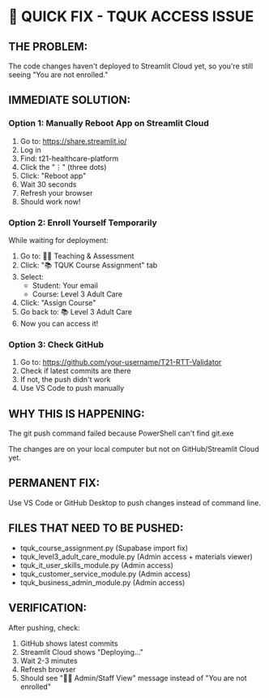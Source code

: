 # 🚨 QUICK FIX - TQUK ACCESS ISSUE

## **THE PROBLEM:**
The code changes haven't deployed to Streamlit Cloud yet, so you're still seeing "You are not enrolled."

## **IMMEDIATE SOLUTION:**

### **Option 1: Manually Reboot App on Streamlit Cloud**

1. Go to: https://share.streamlit.io/
2. Log in
3. Find: t21-healthcare-platform
4. Click the "⋮" (three dots)
5. Click: "Reboot app"
6. Wait 30 seconds
7. Refresh your browser
8. Should work now!

### **Option 2: Enroll Yourself Temporarily**

While waiting for deployment:

1. Go to: 👨‍🏫 Teaching & Assessment
2. Click: "📚 TQUK Course Assignment" tab
3. Select:
   - Student: Your email
   - Course: Level 3 Adult Care
4. Click: "Assign Course"
5. Go back to: 📚 Level 3 Adult Care
6. Now you can access it!

### **Option 3: Check GitHub**

1. Go to: https://github.com/your-username/T21-RTT-Validator
2. Check if latest commits are there
3. If not, the push didn't work
4. Use VS Code to push manually

## **WHY THIS IS HAPPENING:**

The git push command failed because PowerShell can't find git.exe

The changes are on your local computer but not on GitHub/Streamlit Cloud yet.

## **PERMANENT FIX:**

Use VS Code or GitHub Desktop to push changes instead of command line.

## **FILES THAT NEED TO BE PUSHED:**

- tquk_course_assignment.py (Supabase import fix)
- tquk_level3_adult_care_module.py (Admin access + materials viewer)
- tquk_it_user_skills_module.py (Admin access)
- tquk_customer_service_module.py (Admin access)
- tquk_business_admin_module.py (Admin access)

## **VERIFICATION:**

After pushing, check:
1. GitHub shows latest commits
2. Streamlit Cloud shows "Deploying..."
3. Wait 2-3 minutes
4. Refresh browser
5. Should see "👨‍💼 Admin/Staff View" message instead of "You are not enrolled"
